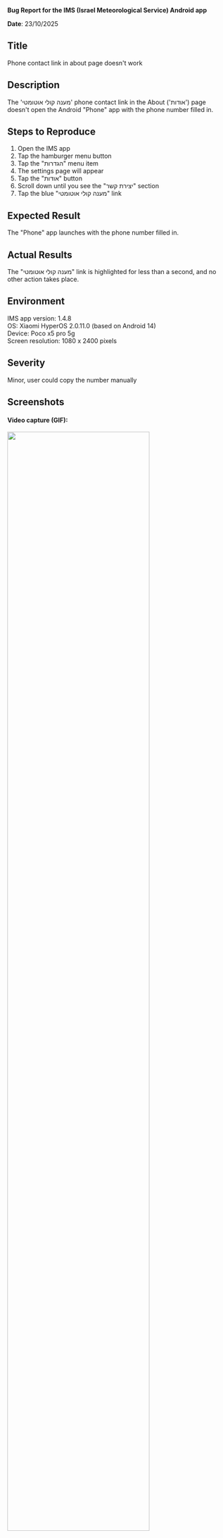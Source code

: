 **Bug Report for the IMS (Israel Meteorological Service) Android app**

**Date**: 23/10/2025  

## Title
Phone contact link in about page doesn't work

## Description
The 'מענה קולי אוטומטי' phone contact link in the About ('אודות') page doesn't open the Android "Phone" app with the phone number filled in.

## Steps to Reproduce
1. Open the IMS app
2. Tap the hamburger menu button
3. Tap the "הגדרות" menu item
4. The settings page will appear
5. Tap the "אודות" button
6. Scroll down until you see the "יצירת קשר" section
7. Tap the blue "מענה קולי אוטומטי" link

## Expected Result
The "Phone" app launches with the phone number filled in.

## Actual Results
The "מענה קולי אוטומטי" link is highlighted for less than a second, and no other action takes place.

## Environment
IMS app version: 1.4.8   
OS: Xiaomi HyperOS 2.0.11.0 (based on Android 14)   
Device: Poco x5 pro 5g    
Screen resolution: 1080 x 2400 pixels   

## Severity
Minor, user could copy the number manually

## Screenshots
#### Video capture (GIF):
<img width="80%" src="screenshots/ims-android-bug-003-broken-phone-contant-link-in-about-page.gif" />